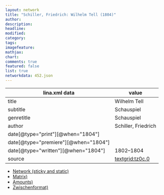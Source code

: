 ```yaml
---
layout: network
title: "Schiller, Friedrich: Wilhelm Tell (1804)"
author:
description:
headline:
modified:
category:
tags:
imagefeature: 
mathjax: 
chart: 
comments: true
featured: false
list: true
networkdata: 452.json
---
```

lina.xml data  | value
------------- | -------------
title|Wilhelm Tell
subtitle|Schauspiel
genretitle|Schauspiel
author|Schiller, Friedrich
date[@type="print"][@when="1804"]|
date[@type="premiere"][@when="1804"]|
date[@type="written"][@when="1804"]|1802–1804
source|[textgrid:tz0c.0](https://textgridlab.org/1.0/tgcrud-public/rest/textgrid:tz0c.0/data)



* [Network (sticky and static)](/linas/network452)
* [Matrix)](/linas/matrix452)
* [Amounts)](/linas/amount452)
* [Zwischenformat)](/linas/lina452 )
